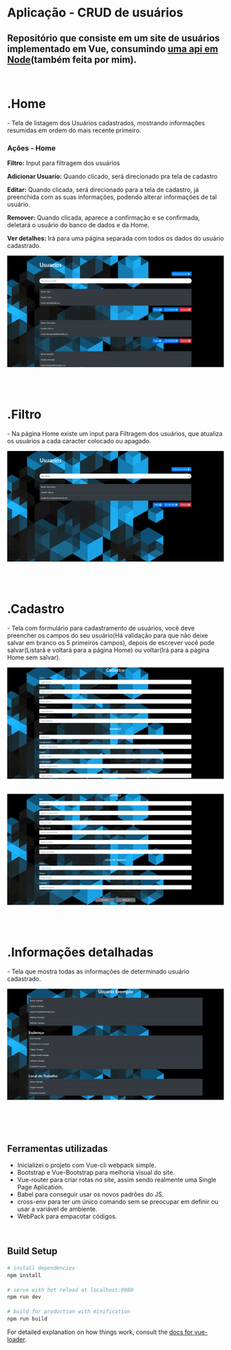 # Aplicação - CRUD de usuários

<h2>Repositório que consiste em um site de usuários implementado em Vue, consumindo <a href="https://github.com/VitorAlves02/api-node">uma api em Node</a>(também feita por mim).</h2> 
<br>

# .Home

<p>- Tela de listagem dos Usuários cadastrados, mostrando informações resumidas em ordem do mais recente primeiro.</p>
<h3>Ações - Home</h3>
<p><b>Filtro:</b> Input para filtragem dos usuários</p>
<p><b>Adicionar Usuario:</b> Quando clicado, será direcionado pra tela de cadastro</p>
<p><b>Editar:</b> Quando clicada, será direcionado para a tela de cadastro, já preenchida com as suas
informações, podendo alterar informações de tal usuário.</p>
<p><b>Remover:</b> Quando clicada, aparece a confirmação e se confirmada, deletará o usuário
do banco de dados e da Home.</p>
<p><b>Ver detalhes:</b> Irá para uma página separada com todos os dados do usuário
cadastrado.</p>

<div align="center" style="margin-top: 15px;">
  <img alt="home" title="Home" src=".github/home.png"/>
</div>

<br>
<br>
<br>

# .Filtro
<p>- Na página Home existe um input para Filtragem dos usuários, que atualiza os
usuários a cada caracter colocado ou apagado.</p>

<div align="center" style="margin-top: 15px;">
  <img alt="home" title="Home" src=".github/home-filtro.png"/>
</div>

<br>
<br>
<br>

# .Cadastro
<p>- Tela com formulário para cadastramento de usuários, você deve preencher os campos do seu usuário(Há validação para que não deixe salvar em branco os 5 primeiros campos), depois de escrever você pode salvar(Listará e voltará para a página Home) ou voltar(Irá para a página Home sem salvar).</p>

<div align="center" style="margin-top: 15px;">
  <img alt="home" title="Home" src=".github/cadastro1.png"/>
</div>
<br>
<div align="center" style="margin-top: 15px;">
  <img alt="home" title="Home" src=".github/cadastro2.png"/>
</div>

<br>
<br>
<br>

# .Informações detalhadas
<p>- Tela que mostra todas as informações de determinado usuário cadastrado.</p>

<div align="center" style="margin-top: 15px;">
  <img alt="home" title="Home" src=".github/informacoes.png"/>
</div>

<br>
<br>
<br>
<br>

<h2>Ferramentas utilizadas</h2>
<ul>
  <li>Inicializei o projeto com Vue-cli webpack simple.</li>
  <li>Bootstrap e Vue-Bootstrap para melhoria visual do site.</li>
  <li>Vue-router para criar rotas no site, assim sendo realmente uma Single Page Aplication.</li>
  <li>Babel para conseguir usar os novos padrões do JS.</li>
  <li>cross-env para ter um único comando sem se preocupar em definir ou usar a variável de ambiente.</li>
  <li>WebPack para empacotar códigos.</li>
</ul> 

<br>

## Build Setup

``` bash
# install dependencies
npm install

# serve with hot reload at localhost:8080
npm run dev

# build for production with minification
npm run build
```

For detailed explanation on how things work, consult the [docs for vue-loader](http://vuejs.github.io/vue-loader).
